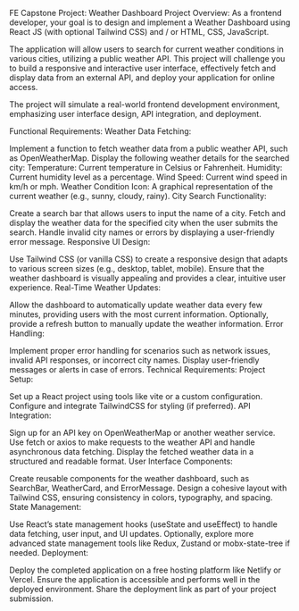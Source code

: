 
FE Capstone Project: Weather Dashboard
Project Overview:
As a frontend developer, your goal is to design and implement a Weather Dashboard using React JS (with optional Tailwind CSS) and / or HTML, CSS, JavaScript.

The application will allow users to search for current weather conditions in various cities, utilizing a public weather API. This project will challenge you to build a responsive and interactive user interface, effectively fetch and display data from an external API, and deploy your application for online access.

The project will simulate a real-world frontend development environment, emphasizing user interface design, API integration, and deployment.

Functional Requirements:
Weather Data Fetching:

Implement a function to fetch weather data from a public weather API, such as OpenWeatherMap.
Display the following weather details for the searched city:
Temperature: Current temperature in Celsius or Fahrenheit.
Humidity: Current humidity level as a percentage.
Wind Speed: Current wind speed in km/h or mph.
Weather Condition Icon: A graphical representation of the current weather (e.g., sunny, cloudy, rainy).
City Search Functionality:

Create a search bar that allows users to input the name of a city.
Fetch and display the weather data for the specified city when the user submits the search.
Handle invalid city names or errors by displaying a user-friendly error message.
Responsive UI Design:

Use Tailwind CSS (or vanilla CSS) to create a responsive design that adapts to various screen sizes (e.g., desktop, tablet, mobile).
Ensure that the weather dashboard is visually appealing and provides a clear, intuitive user experience.
Real-Time Weather Updates:

Allow the dashboard to automatically update weather data every few minutes, providing users with the most current information.
Optionally, provide a refresh button to manually update the weather information.
Error Handling:

Implement proper error handling for scenarios such as network issues, invalid API responses, or incorrect city names.
Display user-friendly messages or alerts in case of errors.
Technical Requirements:
Project Setup:

Set up a React project using tools like vite or a custom configuration.
Configure and integrate TailwindCSS for styling (if preferred).
API Integration:

Sign up for an API key on OpenWeatherMap or another weather service.
Use fetch or axios to make requests to the weather API and handle asynchronous data fetching.
Display the fetched weather data in a structured and readable format.
User Interface Components:

Create reusable components for the weather dashboard, such as SearchBar, WeatherCard, and ErrorMessage.
Design a cohesive layout with Tailwind CSS, ensuring consistency in colors, typography, and spacing.
State Management:

Use React’s state management hooks (useState and useEffect) to handle data fetching, user input, and UI updates.
Optionally, explore more advanced state management tools like Redux, Zustand or mobx-state-tree if needed.
Deployment:

Deploy the completed application on a free hosting platform like Netlify or Vercel.
Ensure the application is accessible and performs well in the deployed environment.
Share the deployment link as part of your project submission.
